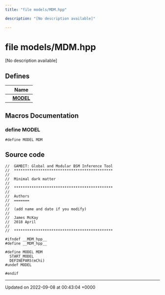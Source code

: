 ```yaml
---
title: "file models/MDM.hpp"

description: "[No description available]"

---
```


# file models/MDM.hpp

[No description available]

## Defines

|                | Name           |
| -------------- | -------------- |
|  | **[MODEL](/documentation/code/files/mdm_8hpp/#define-model)**  |




## Macros Documentation

### define MODEL

```
#define MODEL MDM
```


## Source code

```
//  GAMBIT: Global and Modular BSM Inference Tool
//  *********************************************
//
//  Minimal dark matter
//
//  *********************************************
//
//  Authors
//  =======
//
//  (add name and date if you modify)
//
//  James McKay
//  2018 April
//
//  *********************************************

#ifndef __MDM_hpp__
#define __MDM_hpp__

#define MODEL MDM
  START_MODEL
  DEFINEPARS(mChi)
#undef MODEL

#endif
```


-------------------------------

Updated on 2022-09-08 at 00:43:04 +0000
